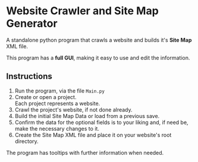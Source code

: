 # Website Crawler and Site Map Generator

A standalone python program that crawls a website and builds it's **Site Map** XML file.

This program has a **full GUI**, making it easy to use and edit the information.

## Instructions

1. Run the program, via the file `Main.py`
2. Create or open a project.  
Each project represents a website.
3. Crawl the project's website, if not done already.
4. Build the initial Site Map Data or load from a previous save.
5. Confirm the data for the optional fields is to your liking and, if need be, make the necessary changes to it.
6. Create the Site Map XML file and place it on your website's root directory.

The program has tooltips with further information when needed.
